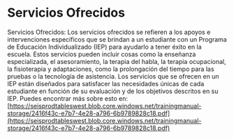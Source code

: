 # Servicios Ofrecidos
Servicios Ofrecidos: Los servicios ofrecidos se refieren a los apoyos e intervenciones específicos que se brindan a un estudiante con un Programa de Educación Individualizado (IEP) para ayudarlo a tener éxito en la escuela. Estos servicios pueden incluir cosas como la enseñanza especializada, el asesoramiento, la terapia del habla, la terapia ocupacional, la fisioterapia y adaptaciones, como la prolongación del tiempo para las pruebas o la tecnología de asistencia. Los servicios que se ofrecen en un IEP están diseñados para satisfacer las necesidades únicas de cada estudiante en función de su evaluación y de los objetivos descritos en su IEP.
Puedes encontrar más sobre esto en: [https://seisprodtableswest.blob.core.windows.net/trainingmanual-storage/2416f43c-e7b7-4e28-a796-6b9789828c18.pdf](https://seisprodtableswest.blob.core.windows.net/trainingmanual-storage/2416f43c-e7b7-4e28-a796-6b9789828c18.pdf)
